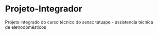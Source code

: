# Projeto-Integrador
Projeto integrado do curso técnico do senac tatuape - assistencia técnica de eletrodomésticos 
